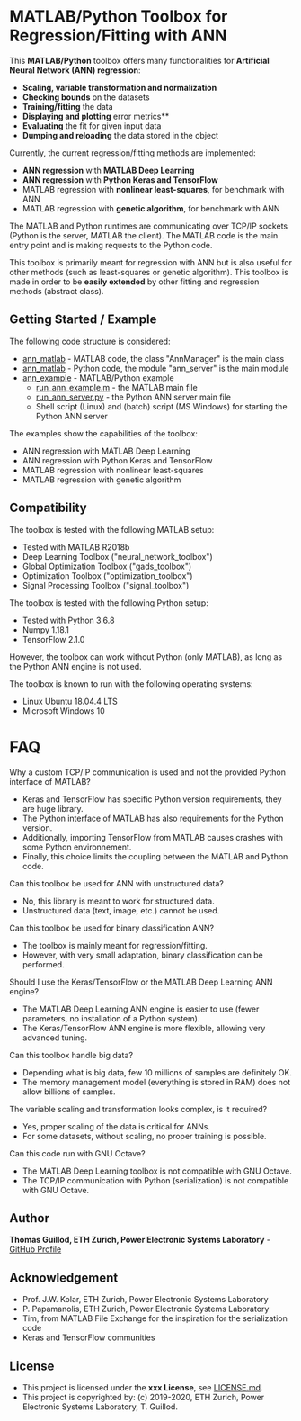 # MATLAB/Python Toolbox for Regression/Fitting with ANN

This **MATLAB/Python** toolbox offers many functionalities for **Artificial Neural Network (ANN) regression**:
* **Scaling, variable transformation and normalization**
* **Checking bounds** on the datasets
* **Training/fitting** the data
* **Displaying and plotting** error metrics**
* **Evaluating** the fit for given input data
* **Dumping and reloading** the data stored in the object

Currently, the current regression/fitting methods are implemented:
* **ANN regression** with **MATLAB Deep Learning**
* **ANN regression** with **Python Keras and TensorFlow**
* MATLAB regression with **nonlinear least-squares**, for benchmark with ANN
* MATLAB regression with **genetic algorithm**, for benchmark with ANN

The MATLAB and Python runtimes are communicating over TCP/IP sockets (Python is the server, MATLAB the client).
The MATLAB code is the main entry point and is making requests to the Python code.

This toolbox is primarily meant for regression with ANN but is also useful for other methods (such as least-squares or genetic algorithm).
This toolbox is made in order to be **easily extended** by other fitting and regression methods (abstract class).

## Getting Started / Example

The following code structure is considered:
* [ann_matlab](ann_matlab) - MATLAB code, the class "AnnManager" is the main class
* [ann_matlab](ann_matlab) - Python code, the module "ann_server" is the main module
* [ann_example](ann_example) - MATLAB/Python example
    * [run_ann_example.m](ann_example/run_ann_example.m) - the MATLAB main file
    * [run_ann_server.py](ann_example/run_ann_server.py) - the Python ANN server main file
    * Shell script (Linux) and (batch) script (MS Windows) for starting the Python ANN server

The examples show the capabilities of the toolbox:
* ANN regression with MATLAB Deep Learning
* ANN regression with Python Keras and TensorFlow
* MATLAB regression with nonlinear least-squares
* MATLAB regression with genetic algorithm

## Compatibility

The toolbox is tested with the following MATLAB setup:
* Tested with MATLAB R2018b
* Deep Learning Toolbox ("neural_network_toolbox")
* Global Optimization Toolbox ("gads_toolbox")
* Optimization Toolbox ("optimization_toolbox")
* Signal Processing Toolbox ("signal_toolbox")

The toolbox is tested with the following Python setup:
* Tested with Python 3.6.8
* Numpy 1.18.1
* TensorFlow 2.1.0

However, the toolbox can work without Python (only MATLAB), as long as the Python ANN engine is not used.

The toolbox is known to run with the following operating systems:
* Linux Ubuntu 18.04.4 LTS
* Microsoft Windows 10

# FAQ

Why a custom TCP/IP communication is used and not the provided Python interface of MATLAB?
* Keras and TensorFlow has specific Python version requirements, they are huge library.
* The Python interface of MATLAB has also requirements for the Python version.
* Additionally, importing TensorFlow from MATLAB causes crashes with some Python environnement.
* Finally, this choice limits the coupling between the MATLAB and Python code.

Can this toolbox be used for ANN with unstructured data?
* No, this library is meant to work for structured data.
* Unstructured data (text, image, etc.) cannot be used.

Can this toolbox be used for binary classification ANN?
* The toolbox is mainly meant for regression/fitting.
* However, with very small adaptation, binary classification can be performed.

Should I use the Keras/TensorFlow or the MATLAB Deep Learning ANN engine?
* The MATLAB Deep Learning ANN engine is easier to use (fewer parameters, no installation of a Python system).
* The Keras/TensorFlow ANN engine is more flexible, allowing very advanced tuning.

Can this toolbox handle big data?
* Depending what is big data, few 10 millions of samples are definitely OK.
* The memory management model (everything is stored in RAM) does not allow billions of samples.

The variable scaling and transformation looks complex, is it required?
* Yes, proper scaling of the data is critical for ANNs.
* For some datasets, without scaling, no proper training is possible.

Can this code run with GNU Octave?
* The MATLAB Deep Learning toolbox is not compatible with GNU Octave.
* The TCP/IP communication with Python (serialization) is not compatible with GNU Octave.

## Author

**Thomas Guillod, ETH Zurich, Power Electronic Systems Laboratory** - [GitHub Profile](https://github.com/otvam)

## Acknowledgement

* Prof. J.W. Kolar, ETH Zurich, Power Electronic Systems Laboratory
* P. Papamanolis, ETH Zurich, Power Electronic Systems Laboratory
* Tim, from MATLAB File Exchange for the inspiration for the serialization code
* Keras and TensorFlow communities

## License

* This project is licensed under the **xxx License**, see [LICENSE.md](LICENSE.md).
* This project is copyrighted by: (c) 2019-2020, ETH Zurich, Power Electronic Systems Laboratory, T. Guillod.
